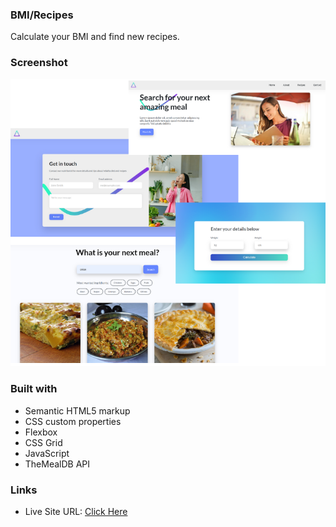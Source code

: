 ### BMI/Recipes

Calculate your BMI and find new recipes.

### Screenshot

![](./images/screenshot.png)

### Built with

- Semantic HTML5 markup
- CSS custom properties
- Flexbox
- CSS Grid
- JavaScript
- TheMealDB API

### Links

- Live Site URL: [Click Here](https://ur-bmi.netlify.app/)
